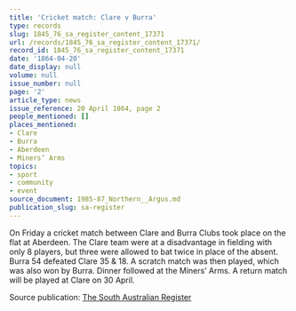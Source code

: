 ```yaml
---
title: 'Cricket match: Clare v Burra'
type: records
slug: 1845_76_sa_register_content_17371
url: /records/1845_76_sa_register_content_17371/
record_id: 1845_76_sa_register_content_17371
date: '1864-04-20'
date_display: null
volume: null
issue_number: null
page: '2'
article_type: news
issue_reference: 20 April 1864, page 2
people_mentioned: []
places_mentioned:
- Clare
- Burra
- Aberdeen
- Miners’ Arms
topics:
- sport
- community
- event
source_document: 1985-87_Northern__Argus.md
publication_slug: sa-register
---
```


On Friday a cricket match between Clare and Burra Clubs took place on the flat at Aberdeen.  The Clare team were at a disadvantage in fielding with only 8 players, but three were allowed to bat twice in place of the absent.  Burra 54 defeated Clare 35 & 18.  A scratch match was then played, which was also won by Burra.  Dinner followed at the Miners’ Arms.  A return match will be played at Clare on 30 April.

Source publication: [The South Australian Register](/publications/sa-register/)
